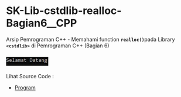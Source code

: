 # SK-Lib-cstdlib-realloc-Bagian6__CPP
Arsip Pemrograman C++ - Memahami function <code><b>realloc()</b></code>pada Library <code><b>&lt;cstdlib></b></code> di Pemrograman C++ (Bagian 6)<br><br>
<img src="https://github.com/RizkyKhapidsyah/SK-Lib-cstdlib-realloc-Bagian6__CPP/blob/master/SK-Lib-cstdlib-realloc-Bagian6__CPP/x64/result/001.JPG"><br><br>
Lihat Source Code : <br>
- <a href="https://github.com/RizkyKhapidsyah/SK-Lib-cstdlib-realloc-Bagian6__CPP/blob/master/SK-Lib-cstdlib-realloc-Bagian6__CPP/Source.cpp">Program</a>
